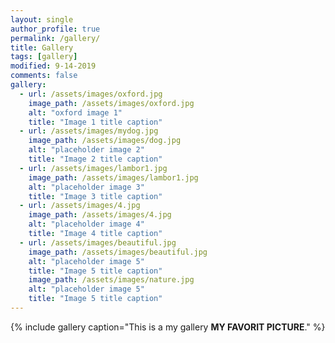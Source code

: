 ```yaml
---
layout: single
author_profile: true
permalink: /gallery/
title: Gallery
tags: [gallery]
modified: 9-14-2019
comments: false
gallery:
  - url: /assets/images/oxford.jpg
    image_path: /assets/images/oxford.jpg
    alt: "oxford image 1"
    title: "Image 1 title caption"
  - url: /assets/images/mydog.jpg
    image_path: /assets/images/dog.jpg
    alt: "placeholder image 2"
    title: "Image 2 title caption"
  - url: /assets/images/lambor1.jpg
    image_path: /assets/images/lambor1.jpg
    alt: "placeholder image 3"
    title: "Image 3 title caption"  
  - url: /assets/images/4.jpg
    image_path: /assets/images/4.jpg
    alt: "placeholder image 4"
    title: "Image 4 title caption"
  - url: /assets/images/beautiful.jpg
    image_path: /assets/images/beautiful.jpg
    alt: "placeholder image 5"
    title: "Image 5 title caption"    
    image_path: /assets/images/nature.jpg
    alt: "placeholder image 5"
    title: "Image 5 title caption"    
---
```


{% include gallery caption="This is a my gallery  **MY FAVORIT PICTURE**." %}

